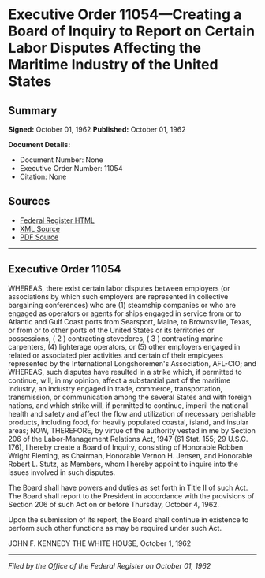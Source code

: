 # Executive Order 11054—Creating a Board of Inquiry to Report on Certain Labor Disputes Affecting the Maritime Industry of the United States

## Summary

**Signed:** October 01, 1962
**Published:** October 01, 1962

**Document Details:**
- Document Number: None
- Executive Order Number: 11054
- Citation: None

## Sources
- [Federal Register HTML](https://www.presidency.ucsb.edu/documents/executive-order-11054-creating-board-inquiry-report-certain-labor-disputes-affecting-the)
- [XML Source](None)
- [PDF Source](None)

---

## Executive Order 11054

WHEREAS, there exist certain labor disputes between employers (or associations by which such employers are represented in collective bargaining conferences) who are (1) steamship companies or who are engaged as operators or agents for ships engaged in service from or to Atlantic and Gulf Coast ports from Searsport, Maine, to Brownsville, Texas, or from or to other ports of the United States or its territories or possessions, ( 2 ) contracting stevedores, ( 3 ) contracting marine carpenters, (4) lighterage operators, or (5) other employers engaged in related or associated pier activities and certain of their employees represented by the International Longshoremen's Association, AFL-CIO; and
WHEREAS, such disputes have resulted in a strike which, if permitted to continue, will, in my opinion, affect a substantial part of the maritime industry, an industry engaged in trade, commerce, transportation, transmission, or communication among the several States and with foreign nations, and which strike will, if permitted to continue, imperil the national health and safety and affect the flow and utilization of necessary perishable products, including food, for heavily populated coastal, island, and insular areas;
NOW, THEREFORE, by virtue of the authority vested in me by Section 206 of the Labor-Management Relations Act, 1947 (61 Stat. 155; 29 U.S.C. 176), I hereby create a Board of Inquiry, consisting of Honorable Robben Wright Fleming, as Chairman, Honorable Vernon H. Jensen, and Honorable Robert L. Stutz, as Members, whom I hereby appoint to inquire into the issues involved in such disputes.

The Board shall have powers and duties as set forth in Title II of such Act. The Board shall report to the President in accordance with the provisions of Section 206 of such Act on or before Thursday, October 4, 1962.

Upon the submission of its report, the Board shall continue in existence to perform such other functions as may be required under such Act.

JOHN F. KENNEDY
THE WHITE HOUSE,
October 1, 1962

---

*Filed by the Office of the Federal Register on October 01, 1962*
